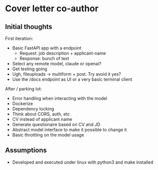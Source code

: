 # Cover letter co-author

## Initial thoughts

First iteration:

- Basic FastAPI app with a endpoint
  - Request: job description + applicant-name
  - Response: bunch of text
- Select any remote model, claude or openai?
- Get testing going
- Ugh, fileuploads -> multiform + post. Try avoid it yes?
- Use the /docs endpoint as UI or a very basic terminal client

After / parking lot:

- Error handling when interacting with the model
- Dockerize
- Dependency locking
- Think about CORS, auth, etc
- CV instead of applicant name
- Generate questionaire based on CV and JD
- Abstract model interface to make it possible to change it
- Basic throttling on the model usage

## Assumptions

- Developed and executed under linux with python3 and make installed
